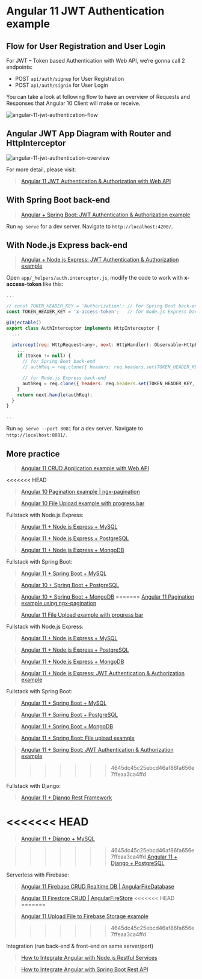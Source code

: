 # Angular 11 JWT Authentication example

## Flow for User Registration and User Login
For JWT – Token based Authentication with Web API, we’re gonna call 2 endpoints:
- POST `api/auth/signup` for User Registration
- POST `api/auth/signin` for User Login

You can take a look at following flow to have an overview of Requests and Responses that Angular 10 Client will make or receive.

![angular-11-jwt-authentication-flow](angular-11-jwt-authentication-flow.png)

## Angular JWT App Diagram with Router and HttpInterceptor
![angular-11-jwt-authentication-overview](angular-11-jwt-authentication-overview.png)

For more detail, please visit:
> [Angular 11 JWT Authentication & Authorization with Web API](https://bezkoder.com/angular-11-jwt-auth/)

## With Spring Boot back-end

> [Angular + Spring Boot: JWT Authentication & Authorization example](https://bezkoder.com/angular-11-spring-boot-jwt-auth/)

Run `ng serve` for a dev server. Navigate to `http://localhost:4200/`.

## With Node.js Express back-end

> [Angular + Node.js Express: JWT Authentication & Authorization example](https://bezkoder.com/node-js-angular-11-jwt-authentication/)

Open `app/_helpers/auth.interceptor.js`, modify the code to work with **x-access-token** like this:
```js
...

// const TOKEN_HEADER_KEY = 'Authorization'; // for Spring Boot back-end
const TOKEN_HEADER_KEY = 'x-access-token';   // for Node.js Express back-end

@Injectable()
export class AuthInterceptor implements HttpInterceptor {
  ...

  intercept(req: HttpRequest<any>, next: HttpHandler): Observable<HttpEvent<any>> {
    ...
    if (token != null) {
      // for Spring Boot back-end
      // authReq = req.clone({ headers: req.headers.set(TOKEN_HEADER_KEY, 'Bearer ' + token) });

      // for Node.js Express back-end
      authReq = req.clone({ headers: req.headers.set(TOKEN_HEADER_KEY, token) });
    }
    return next.handle(authReq);
  }
}

...
```

Run `ng serve --port 8081` for a dev server. Navigate to `http://localhost:8081/`.

## More practice
> [Angular 11 CRUD Application example with Web API](https://bezkoder.com/angular-11-crud-app/)

<<<<<<< HEAD
> [Angular 10 Pagination example | ngx-pagination](https://github.com/bezkoder/angular-10-pagination-example)

> [Angular 10 File Upload example with progress bar](https://bezkoder.com/angular-10-file-upload/)

Fullstack with Node.js Express:
> [Angular 11 + Node.js Express + MySQL](https://bezkoder.com/angular-11-node-js-express-mysql/)

> [Angular 11 + Node.js Express + PostgreSQL](https://bezkoder.com/angular-11-node-js-express-postgresql/)

> [Angular 11 + Node.js Express + MongoDB](https://bezkoder.com/angular-11-mongodb-node-js-express/)

Fullstack with Spring Boot:
> [Angular 11 + Spring Boot + MySQL](https://bezkoder.com/angular-11-spring-boot-crud/)

> [Angular 10 + Spring Boot + PostgreSQL](https://bezkoder.com/angular-10-spring-boot-postgresql/)

> [Angular 10 + Spring Boot + MongoDB](https://bezkoder.com/angular-10-spring-boot-mongodb/)
=======
> [Angular 11 Pagination example using ngx-pagination](https://bezkoder.com/angular-11-pagination-ngx/)

> [Angular 11 File Upload example with progress bar](https://bezkoder.com/angular-11-file-upload/)

Fullstack with Node.js Express:
> [Angular 11 + Node.js Express + MySQL](https://bezkoder.com/angular-11-node-js-express-mysql/)

> [Angular 11 + Node.js Express + PostgreSQL](https://bezkoder.com/angular-11-node-js-express-postgresql/)

> [Angular 11 + Node.js Express + MongoDB](https://bezkoder.com/angular-11-mongodb-node-js-express/)

> [Angular 11 + Node.js Express: JWT Authentication & Authorization example](https://bezkoder.com/node-js-angular-11-jwt-authentication/)

Fullstack with Spring Boot:
> [Angular 11 + Spring Boot + MySQL](https://bezkoder.com/angular-11-spring-boot-crud/)

> [Angular 11 + Spring Boot + PostgreSQL](https://bezkoder.com/angular-11-spring-boot-postgresql/)

> [Angular 11 + Spring Boot + MongoDB](https://bezkoder.com/angular-11-spring-boot-mongodb/)

> [Angular 11 + Spring Boot: File upload example](https://bezkoder.com/angular-11-spring-boot-file-upload/)

> [Angular 11 + Spring Boot: JWT Authentication & Authorization example](https://bezkoder.com/angular-11-spring-boot-jwt-auth/)
>>>>>>> 4645dc45c25ebcd46af86fa656e7ffeaa3ca4ffd

Fullstack with Django:
> [Angular 11 + Django Rest Framework](https://bezkoder.com/django-angular-11-crud-rest-framework/)

<<<<<<< HEAD
=======
> [Angular 11 + Django + MySQL](https://bezkoder.com/django-angular-mysql/)

>>>>>>> 4645dc45c25ebcd46af86fa656e7ffeaa3ca4ffd
> [Angular 11 + Django + PostgreSQL](https://bezkoder.com/django-angular-postgresql/)

Serverless with Firebase:
> [Angular 11 Firebase CRUD Realtime DB | AngularFireDatabase](https://bezkoder.com/angular-11-firebase-crud/)

> [Angular 11 Firestore CRUD | AngularFireStore](https://bezkoder.com/angular-11-firestore-crud-angularfirestore/)
<<<<<<< HEAD
=======

> [Angular 11 Upload File to Firebase Storage example](https://bezkoder.com/angular-11-file-upload-firebase-storage/)
>>>>>>> 4645dc45c25ebcd46af86fa656e7ffeaa3ca4ffd

Integration (run back-end & front-end on same server/port)
> [How to Integrate Angular with Node.js Restful Services](https://bezkoder.com/integrate-angular-10-node-js/)

> [How to Integrate Angular with Spring Boot Rest API](https://bezkoder.com/integrate-angular-11-spring-boot/)